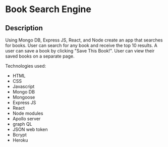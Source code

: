 # Book Search Engine

## Description

Using Mongo DB, Express JS, React, and Node create an app that searches for books.
User can search for any book and receive the top 10 results.
A user can save a book by clicking "Save This Book!".
User can view their saved books on a separate page.

Technologies used:

- HTML
- CSS
- Javascript
- Mongo DB
- Mongoose
- Express JS
- React
- Node modules
- Apollo server
- graph QL
- JSON web token
- Bcrypt
- Heroku
